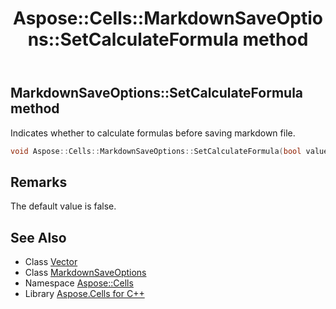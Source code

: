 ﻿---
title: Aspose::Cells::MarkdownSaveOptions::SetCalculateFormula method
linktitle: SetCalculateFormula
second_title: Aspose.Cells for C++ API Reference
description: 'Aspose::Cells::MarkdownSaveOptions::SetCalculateFormula method. Indicates whether to calculate formulas before saving markdown file in C++.'
type: docs
weight: 2200
url: /cpp/aspose.cells/markdownsaveoptions/setcalculateformula/
---
## MarkdownSaveOptions::SetCalculateFormula method


Indicates whether to calculate formulas before saving markdown file.

```cpp
void Aspose::Cells::MarkdownSaveOptions::SetCalculateFormula(bool value)
```

## Remarks


The default value is false. 
## See Also

* Class [Vector](../../vector/)
* Class [MarkdownSaveOptions](../)
* Namespace [Aspose::Cells](../../)
* Library [Aspose.Cells for C++](../../../)
